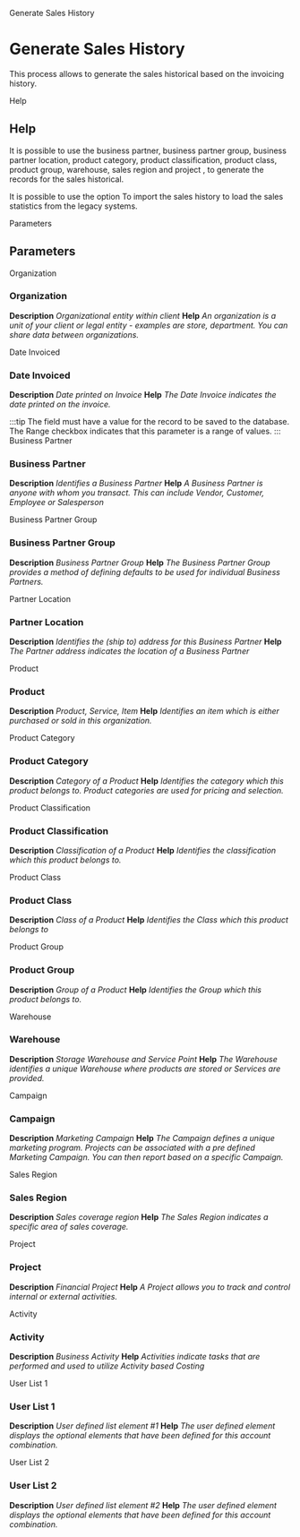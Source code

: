 
Generate Sales History
# Generate Sales History


This process allows to generate the sales historical based on the invoicing history.

Help
## Help

It is possible to use the business partner, business partner group, business partner location, product category, product classification, product class, product group, warehouse, sales region and project , to generate the records for the sales historical.


It is possible to use the option To import the sales history to load the sales statistics from the legacy systems.

Parameters
## Parameters


Organization
### Organization

**Description**
 *Organizational entity within client*
**Help**
 *An organization is a unit of your client or legal entity - examples are store, department. You can share data between organizations.*

Date Invoiced
### Date Invoiced

**Description**
 *Date printed on Invoice*
**Help**
 *The Date Invoice indicates the date printed on the invoice.*

:::tip
The field must have a value for the record to be saved to the database.
The Range checkbox indicates that this parameter is a range of values.
:::
Business Partner
### Business Partner

**Description**
 *Identifies a Business Partner*
**Help**
 *A Business Partner is anyone with whom you transact.  This can include Vendor, Customer, Employee or Salesperson*

Business Partner Group
### Business Partner Group

**Description**
 *Business Partner Group*
**Help**
 *The Business Partner Group provides a method of defining defaults to be used for individual Business Partners.*

Partner Location
### Partner Location

**Description**
 *Identifies the (ship to) address for this Business Partner*
**Help**
 *The Partner address indicates the location of a Business Partner*

Product
### Product

**Description**
 *Product, Service, Item*
**Help**
 *Identifies an item which is either purchased or sold in this organization.*

Product Category
### Product Category

**Description**
 *Category of a Product*
**Help**
 *Identifies the category which this product belongs to.  Product categories are used for pricing and selection.*

Product Classification
### Product Classification

**Description**
 *Classification of a Product*
**Help**
 *Identifies the classification which this product belongs to.*

Product Class
### Product Class

**Description**
 *Class of a Product*
**Help**
 *Identifies the Class which this product belongs to*

Product Group
### Product Group

**Description**
 *Group of a Product*
**Help**
 *Identifies the Group which this product belongs to.*

Warehouse
### Warehouse

**Description**
 *Storage Warehouse and Service Point*
**Help**
 *The Warehouse identifies a unique Warehouse where products are stored or Services are provided.*

Campaign
### Campaign

**Description**
 *Marketing Campaign*
**Help**
 *The Campaign defines a unique marketing program.  Projects can be associated with a pre defined Marketing Campaign.  You can then report based on a specific Campaign.*

Sales Region
### Sales Region

**Description**
 *Sales coverage region*
**Help**
 *The Sales Region indicates a specific area of sales coverage.*

Project
### Project

**Description**
 *Financial Project*
**Help**
 *A Project allows you to track and control internal or external activities.*

Activity
### Activity

**Description**
 *Business Activity*
**Help**
 *Activities indicate tasks that are performed and used to utilize Activity based Costing*

User List 1
### User List 1

**Description**
 *User defined list element #1*
**Help**
 *The user defined element displays the optional elements that have been defined for this account combination.*

User List 2
### User List 2

**Description**
 *User defined list element #2*
**Help**
 *The user defined element displays the optional elements that have been defined for this account combination.*
